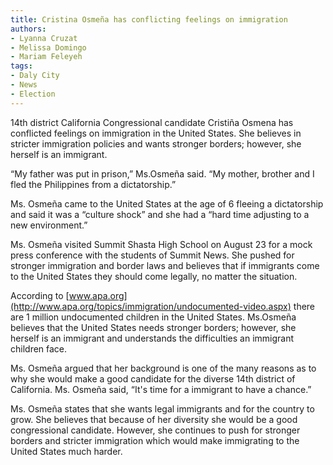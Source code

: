 ```yaml
---
title: Cristina Osmeña has conflicting feelings on immigration
authors:
- Lyanna Cruzat
- Melissa Domingo
- Mariam Feleyeh
tags:
- Daly City
- News
- Election
---
```

14th district California Congressional candidate Cristiña Osmena has conflicted feelings on immigration in the United States. She believes in stricter immigration policies and wants stronger borders; however, she herself is an immigrant.

“My father was put in prison,” Ms.Osmeña said. “My mother, brother and I fled the Philippines from a dictatorship.”

Ms. Osmeña came to the United States at the age of 6 fleeing a dictatorship and said it was a “culture shock” and she had a “hard time adjusting to a new environment.”

Ms. Osmeña visited Summit Shasta High School on August 23 for a mock press conference with the students of Summit News. She pushed for stronger immigration and border laws and believes that if immigrants come to the United States they should come legally,
no matter the situation.

According to [www.apa.org](http://www.apa.org/topics/immigration/undocumented-video.aspx) there are 1 million undocumented children in the United States. Ms.Osmeña believes that the United States needs stronger borders; however, she
herself is an immigrant and understands the difficulties an immigrant children face.

Ms. Osmeña argued that her background is one of the many reasons as to why she would make a good candidate for the diverse 14th district of California. Ms. Osmeña said, “It's time for a immigrant to have a chance.”

Ms. Osmeña states that she wants legal immigrants and for the country to grow. She believes that because of her diversity she would be a good congressional candidate. However, she continues to push for stronger borders and stricter immigration which would
make immigrating to the United States much harder.